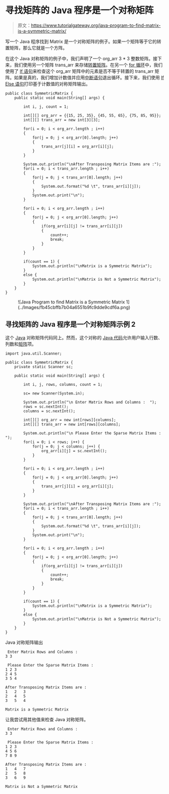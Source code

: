 # 寻找矩阵的 Java 程序是一个对称矩阵

> 原文：<https://www.tutorialgateway.org/java-program-to-find-matrix-is-a-symmetric-matrix/>

写一个 Java 程序找到 Matrix 是一个对称矩阵的例子。如果一个矩阵等于它的转置矩阵，那么它就是一个方阵。

在这个 Java 对称矩阵的例子中，我们声明了一个 org_arr 3 * 3 整数矩阵。接下来，我们使用另一个矩阵 trans_arr 来存储[转置矩阵](https://www.tutorialgateway.org/java-program-to-transpose-matrix/)。在另一个 [for 循环](https://www.tutorialgateway.org/java-for-loop/)中，我们使用了 [If 语句](https://www.tutorialgateway.org/java-if-statement/)来检查这个 org_arr 矩阵中的元素是否不等于转置的 trans_arr 矩阵。如果是真的，我们增加计数值并应用[中断语句](https://www.tutorialgateway.org/java-break-statement/)退出循环。接下来，我们使用 [If Else 语句](https://www.tutorialgateway.org/java-if-else-statement/)打印基于计数值的对称矩阵输出。

```
public class SymmetricMatrix {
	public static void main(String[] args) {

		int i, j, count = 1;	

		int[][] org_arr = {{15, 25, 35}, {45, 55, 65}, {75, 85, 95}};
		int[][] trans_arr = new int[3][3];

		for(i = 0; i < org_arr.length ; i++)
		{
			for(j = 0; j < org_arr[0].length; j++)
			{
				trans_arr[j][i] = org_arr[i][j];
			}
		}

		System.out.println("\nAfter Transposing Matrix Items are :");
		for(i = 0; i < trans_arr.length ; i++)
		{
			for(j = 0; j < trans_arr[0].length; j++)
			{
				System.out.format("%d \t", trans_arr[i][j]);
			}
			System.out.print("\n");
		}

		for(i = 0; i < org_arr.length ; i++)
		{
			for(j = 0; j < org_arr[0].length; j++)
			{
				if(org_arr[i][j] != trans_arr[i][j])
				{
					count++;
					break;
				}
			}
		}

		if(count == 1) {
			System.out.println("\nMatrix is a Symmetric Matrix");
		}
		else {
			System.out.println("\nMatrix is Not a Symmetric Matrix");
		}
	}
}
```

<figure class="wp-block-image size-large">![Java Program to find Matrix is a Symmetric Matrix 1](../Images/fb45cbffb7b04a6551b9fc9dde9cdf6a.png)</figure>

## 寻找矩阵的 Java 程序是一个对称矩阵示例 2

这个 [Java](https://www.tutorialgateway.org/java-tutorial/) 对称矩阵代码同上。然而，这个对称的 [Java 代码](https://www.tutorialgateway.org/learn-java-programs/)允许用户输入行数、列数和[矩阵](https://www.tutorialgateway.org/two-dimensional-array-in-java/)项。

```
import java.util.Scanner;

public class SymmetricMatrix {
	private static Scanner sc;

	public static void main(String[] args) {

		int i, j, rows, columns, count = 1;

		sc= new Scanner(System.in);

		System.out.println("\n Enter Matrix Rows and Columns :  ");
		rows = sc.nextInt();
		columns = sc.nextInt();

		int[][] org_arr = new int[rows][columns];
		int[][] trans_arr = new int[rows][columns];

		System.out.println("\n Please Enter the Sparse Matrix Items :  ");
		for(i = 0; i < rows; i++) {
			for(j = 0; j < columns; j++) {
				org_arr[i][j] = sc.nextInt();
			}		
		}

		for(i = 0; i < org_arr.length ; i++)
		{
			for(j = 0; j < org_arr[0].length; j++)
			{
				trans_arr[j][i] = org_arr[i][j];
			}
		}

		System.out.println("\nAfter Transposing Matrix Items are :");
		for(i = 0; i < trans_arr.length ; i++)
		{
			for(j = 0; j < trans_arr[0].length; j++)
			{
				System.out.format("%d \t", trans_arr[i][j]);
			}
			System.out.print("\n");
		}

		for(i = 0; i < org_arr.length ; i++)
		{
			for(j = 0; j < org_arr[0].length; j++)
			{
				if(org_arr[i][j] != trans_arr[i][j])
				{
					count++;
					break;
				}
			}
		}

		if(count == 1) {
			System.out.println("\nMatrix is a Symmetric Matrix");
		}
		else {
			System.out.println("\nMatrix is Not a Symmetric Matrix");
		}
	}
}
```

Java 对称矩阵输出

```
 Enter Matrix Rows and Columns :  
3 3

 Please Enter the Sparse Matrix Items :  
1 2 3
2 4 5
3 5 4

After Transposing Matrix Items are :
1 	2 	3 	
2 	4 	5 	
3 	5 	4 	

Matrix is a Symmetric Matrix
```

让我尝试用其他值来检查 Java 对称矩阵。

```
 Enter Matrix Rows and Columns :  
3 3

 Please Enter the Sparse Matrix Items :  
1 2 3
4 5 6
7 8 9

After Transposing Matrix Items are :
1 	4 	7 	
2 	5 	8 	
3 	6 	9 	

Matrix is Not a Symmetric Matrix
```